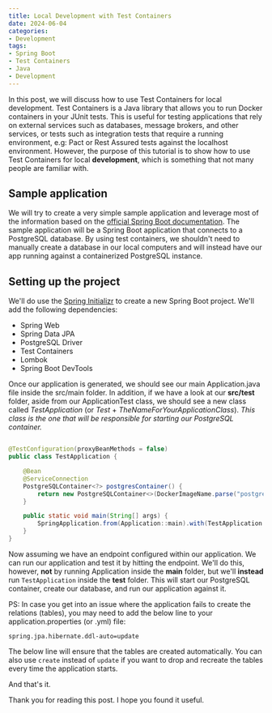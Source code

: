 ```yaml
---
title: Local Development with Test Containers
date: 2024-06-04
categories:
- Development
tags:
- Spring Boot
- Test Containers
- Java
- Development
---
```


In this post, we will discuss how to use Test Containers for local development. Test Containers is a Java library that allows you to run Docker containers in your JUnit tests. This is useful for testing applications that rely on external services such as databases, message brokers, and other services, or tests such
as integration tests that require a running environment, e.g: Pact or Rest Assured tests against the localhost environment. However, the purpose of this tutorial is to show how to use Test Containers for local **development**, which is something that not many people are familiar with.

## Sample application

We will try to create a very simple sample application and leverage most of the information based on the [official Spring Boot documentation](https://docs.spring.io/spring-boot/reference/features/dev-services.html#features.dev-services.testcontainers). 
The sample application will be a Spring Boot application that connects to a PostgreSQL database. By using test containers, we shouldn't need to manually create a database in our local computers and will instead have our app running against a containerized PostgreSQL instance.

## Setting up the project

We'll do use the [Spring Initializr](https://start.spring.io/) to create a new Spring Boot project. We'll add the following dependencies:

- Spring Web
- Spring Data JPA
- PostgreSQL Driver
- Test Containers
- Lombok
- Spring Boot DevTools

Once our application is generated, we should see our main Application.java file inside the src/main folder. In addition, if we have a look at our **src/test** folder, aside from our ApplicationTest class, we should see a new class called *TestApplication* (or *Test* + *TheNameForYourApplicationClass*). *This class is the one that will be responsible for starting our PostgreSQL container.*

```java

@TestConfiguration(proxyBeanMethods = false)
public class TestApplication {

    @Bean
    @ServiceConnection
    PostgreSQLContainer<?> postgresContainer() {
        return new PostgreSQLContainer<>(DockerImageName.parse("postgres:latest"));
    }

    public static void main(String[] args) {
        SpringApplication.from(Application::main).with(TestApplication.class).run(args);
    }
}

```

Now assuming we have an endpoint configured within our application. We can run our application and test it by hitting the endpoint. We'll do this, however, **not** by running Application inside the **main** folder,
but we'll **instead** run `TestApplication` inside the **test** folder. This will start our PostgreSQL container, create our database, and run our application against it.

PS: In case you get into an issue where the application fails to create the relations (tables), you may need to add the below line to your application.properties (or .yml) file:

```properties
spring.jpa.hibernate.ddl-auto=update
```

The below line will ensure that the tables are created automatically. You can also use `create` instead of `update` if you want to drop and recreate the tables every time the application starts.

And that's it.

Thank you for reading this post. I hope you found it useful.

